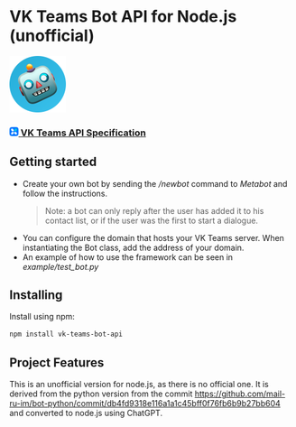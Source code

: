# VK Teams Bot API for Node.js (unofficial)

<img src="logo_bot.png" width="100" height="100">

### [<img src="logo_msg.png" width="16"> VK Teams API Specification](https://teams.vk.com/botapi/)

## Getting started

* Create your own bot by sending the _/newbot_ command to _Metabot_ and follow the instructions.
    >Note: a bot can only reply after the user has added it to his contact list, or if the user was the first to start a dialogue.
* You can configure the domain that hosts your VK Teams server. When instantiating the Bot class, add the address of your domain.
* An example of how to use the framework can be seen in _example/test_bot.py_

## Installing

Install using npm:
```bash
npm install vk-teams-bot-api
```

## Project Features

This is an unofficial version for node.js, as there is no official one. It is derived from the python version from the commit https://github.com/mail-ru-im/bot-python/commit/db4fd9318e116a1a1c45bff0f76fb6b9b27bb604 and converted to node.js using ChatGPT.
